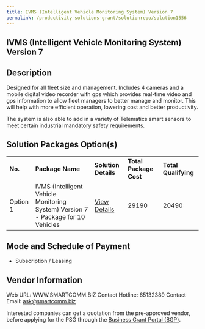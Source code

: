 ```yaml
---
title: IVMS (Intelligent Vehicle Monitoring System) Version 7
permalink: /productivity-solutions-grant/solutionrepo/solution1556
---
```


## IVMS (Intelligent Vehicle Monitoring System) Version 7

## Description

Designed for all fleet size and management. 
Includes 4 cameras and a mobile digital video recorder with gps which provides real-time video and gps information to allow fleet managers to better manage and monitor. This will help with more efficient operation, lowering cost and better productivity.   

The system is also able to add in a variety of Telematics smart sensors to meet certain industrial mandatory safety requirements.

## Solution Packages Option(s)

<table>
<tr>
<td><b>No.</b></td>
<td><b>Package Name</b></td>
<td><b>Solution Details</b></td>
<td><b>Total Package Cost</b></td>
<td><b>Total Qualifying</b></td>
</tr>
<tr>
<td>Option 1</td>
<td>IVMS (Intelligent Vehicle Monitoring System) Version 7 - Package for 10 Vehicles</td>
<td><a href='https://www.gobusiness.gov.sg/images/psg/Desensitised_Smartcomms_20200410_Annex_3_Part_5.pdf'>View Details</a></td>
<td>29190</td>
<td>20490</td>
</tr>
</table>

## Mode and Schedule of Payment

 - Subscription / Leasing

## Vendor Information

 Web URL: WWW.SMARTCOMM.BIZ 
Contact Hotline: 65132389 
Contact Email: ask@smartcomm.biz 


Interested companies can get a quotation from the pre-approved vendor, before applying for the PSG through the <a href='https://www.businessgrants.gov.sg/'>Business Grant Portal (BGP)</a>.
<script src="/jquery/resize-tables.js"></script>
